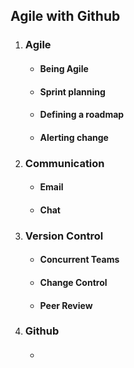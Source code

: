 ## Agile with Github

1. ### Agile
    - #### Being Agile
    - #### Sprint planning
    - #### Defining a roadmap
    - #### Alerting change
1. ### Communication
    - #### Email
    - #### Chat
1. ### Version Control 
    - #### Concurrent Teams
    - #### Change Control
    - #### Peer Review
1. ### Github
    - #### 